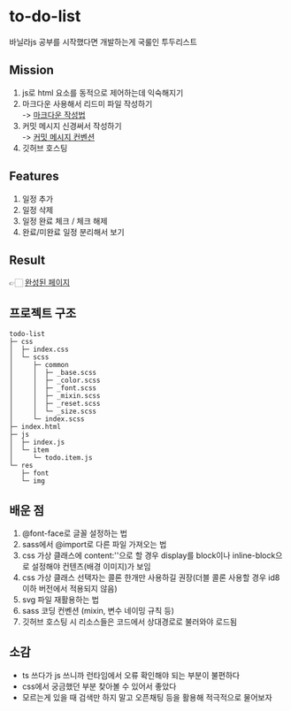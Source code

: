 # to-do-list

바닐라js 공부를 시작했다면 개발하는게 국룰인 투두리스트

## Mission

1. js로 html 요소를 동적으로 제어하는데 익숙해지기
2. 마크다운 사용해서 리드미 파일 작성하기  
   -> [마크다운 작성법](https://gist.github.com/ihoneymon/652be052a0727ad59601)
3. 커밋 메시지 신경써서 작성하기  
   -> [커밋 메시지 컨벤션](https://overcome-the-limits.tistory.com/entry/%ED%98%91%EC%97%85-%ED%98%91%EC%97%85%EC%9D%84-%EC%9C%84%ED%95%9C-%EA%B8%B0%EB%B3%B8%EC%A0%81%EC%9D%B8-git-%EC%BB%A4%EB%B0%8B%EC%BB%A8%EB%B2%A4%EC%85%98-%EC%84%A4%EC%A0%95%ED%95%98%EA%B8%B0)
4. 깃허브 호스팅

## Features

1. 일정 추가
2. 일정 삭제
3. 일정 완료 체크 / 체크 해제
4. 완료/미완료 일정 분리해서 보기

## Result

👉🏻 [완성된 페이지](https://o5sy.github.io/to-do-list/)


## 프로젝트 구조

```
todo-list
├─ css
│  ├─ index.css
│  └─ scss
│     ├─ common
│     │  ├─ _base.scss
│     │  ├─ _color.scss
│     │  ├─ _font.scss
│     │  ├─ _mixin.scss
│     │  ├─ _reset.scss
│     │  └─ _size.scss
│     └─ index.scss
├─ index.html
├─ js
│  ├─ index.js
│  └─ item
│     └─ todo.item.js
└─ res
   ├─ font
   └─ img
```

## 배운 점

1. @font-face로 글꼴 설정하는 법
2. sass에서 @import로 다른 파일 가져오는 법
3. css 가상 클래스에 content:''으로 할 경우 display를 block이나 inline-block으로 설정해야 컨텐츠(배경 이미지)가 보임
4. css 가상 클래스 선택자는 콜론 한개만 사용하길 권장(더블 콜론 사용할 경우 id8 이하 버전에서 적용되지 않음)
5. svg 파일 재활용하는 법
6. sass 코딩 컨벤션 (mixin, 변수 네이밍 규칙 등)
7. 깃허브 호스팅 시 리소스들은 코드에서 상대경로로 불러와야 로드됨

## 소감

- ts 쓰다가 js 쓰니까 런타임에서 오류 확인해야 되는 부분이 불편하다
- css에서 궁금했던 부분 찾아볼 수 있어서 좋았다
- 모르는게 있을 때 검색만 하지 말고 오픈채팅 등을 활용해 적극적으로 물어보자
